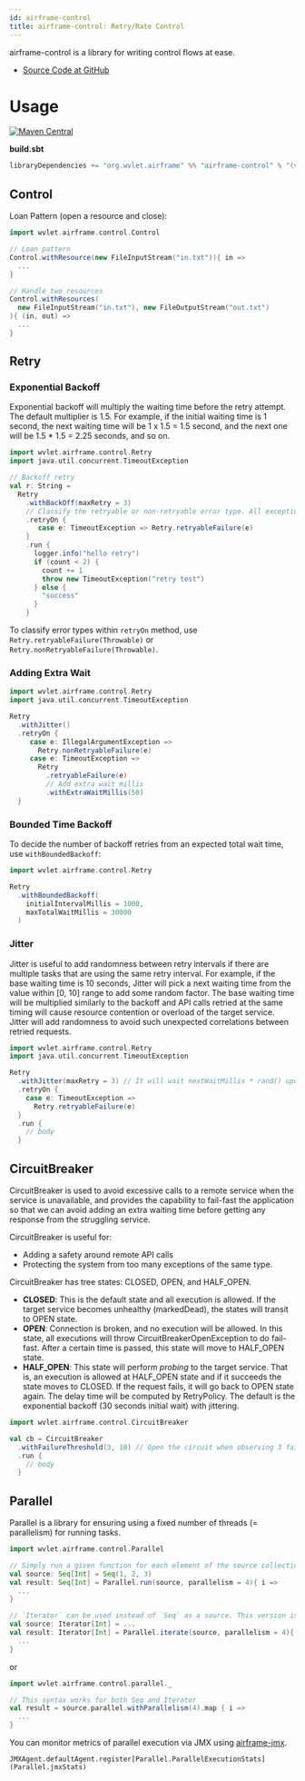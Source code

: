 ```yaml
---
id: airframe-control
title: airframe-control: Retry/Rate Control
---
```


airframe-control is a library for writing control flows at ease.

- [Source Code at GitHub](https://github.com/wvlet/airframe/tree/master/airframe-control)

# Usage

[![Maven Central](https://maven-badges.herokuapp.com/maven-central/org.wvlet.airframe/airframe-control_2.12/badge.svg)](https://maven-badges.herokuapp.com/maven-central/org.wvlet.airframe/airframe-control_2.12/)

__build.sbt__
```scala
libraryDependencies += "org.wvlet.airframe" %% "airframe-control" % "(version)"
```

## Control

Loan Pattern (open a resource and close):

```scala
import wvlet.airframe.control.Control

// Loan pattern
Control.withResource(new FileInputStream("in.txt")){ in =>
  ...
}

// Handle two resources
Control.withResources(
  new FileInputStream("in.txt"), new FileOutputStream("out.txt")
){ (in, out) =>
  ...
}
```

## Retry

### Exponential Backoff

Exponential backoff will multiply the waiting time before the retry attempt. The default multiplier is 1.5. For example, if the initial waiting time is 1 second, the next waiting time will be 1 x 1.5 = 1.5 second, and the next one will be 1.5 * 1.5 = 2.25 seconds, and so on.

```scala
import wvlet.airframe.control.Retry
import java.util.concurrent.TimeoutException

// Backoff retry
val r: String =
  Retry
    .withBackOff(maxRetry = 3)
    // Classify the retryable or non-retryable error type. All exceptions will be retried by default.
    .retryOn {
       case e: TimeoutException => Retry.retryableFailure(e)
    }
    .run {
      logger.info("hello retry")
      if (count < 2) {
        count += 1
        throw new TimeoutException("retry test")
      } else {
        "success"
      }
    }
```

To classify error types within `retryOn` method, use `Retry.retryableFailure(Throwable)` or `Retry.nonRetryableFailure(Throwable)`.


### Adding Extra Wait

```scala
import wvlet.airframe.control.Retry
import java.util.concurrent.TimeoutException

Retry
  .withJitter()
  .retryOn {
     case e: IllegalArgumentException =>
       Retry.nonRetryableFailure(e)
     case e: TimeoutException =>
       Retry
         .retryableFailure(e)
         // Add extra wait millis
         .withExtraWaitMillis(50)
  }
```

### Bounded Time Backoff

To decide the number of backoff retries from an expected total wait time, use `withBoundedBackoff`:
```scala
import wvlet.airframe.control.Retry

Retry
  .withBoundedBackoff(
    initialIntervalMillis = 1000,
    maxTotalWaitMillis = 30000
  )
```

### Jitter

Jitter is useful to add randomness between retry intervals if there are multiple tasks that are using the same retry interval. For example, if the base waiting time is 10 seconds, Jitter will pick a next waiting time from the value within [0, 10] range to add some random factor. The base waiting time will be multiplied similarly to the backoff and API calls retried at the same timing will cause resource contention or overload of the target service. Jitter will add randomness to avoid such unexpected correlations between retried requests.

```scala
import wvlet.airframe.control.Retry
import java.util.concurrent.TimeoutException

Retry
  .withJitter(maxRetry = 3) // It will wait nextWaitMillis * rand() upon retry
  .retryOn {
    case e: TimeoutException =>
      Retry.retryableFailure(e)
  }
  .run {
    // body
  }
```

## CircuitBreaker

CircuitBreaker is used to avoid excessive calls to a remote service when the service is unavailable, and provides the capability to fail-fast the application so that we can avoid adding an extra waiting time before getting any response from the struggling service.

CircuitBreaker is useful for:
- Adding a safety around remote API calls
- Protecting the system from too many exceptions of the same type.


CircuitBreaker has tree states: CLOSED, OPEN, and HALF_OPEN.

- __CLOSED__: This is the default state and all execution is allowed. If the target service becomes unhealthy (markedDead), the states will transit to OPEN state.
- __OPEN__: Connection is broken, and no execution will be allowed. In this state, all executions will throw CircuitBreakerOpenException to do fail-fast. After a certain time is passed, this state will move to HALF_OPEN state.
- __HALF_OPEN__: This state will perform _probing_ to the target service. That is, an execution is allowed at HALF_OPEN state and if it succeeds the state moves to CLOSED. If the request fails, it will go back to OPEN state again. The delay time will be computed by RetryPolicy. The default is the exponential backoff (30 seconds initial wait) with jittering.

```scala
import wvlet.airframe.control.CircuitBreaker

val cb = CircuitBreaker
  .withFailureThreshold(3, 10) // Open the circuit when observing 3 failures out of 10 executions
  .run {
    // body
  }
```

## Parallel

Parallel is a library for ensuring using a fixed number of threads (= parallelism) for running tasks.


```scala
import wvlet.airframe.control.Parallel

// Simply run a given function for each element of the source collection
val source: Seq[Int] = Seq(1, 2, 3)
val result: Seq[Int] = Parallel.run(source, parallelism = 4){ i =>
  ...
}

// `Iterator` can be used instead of `Seq` as a source. This version is useful to handle a very large data.
val source: Iterator[Int] = ...
val result: Iterator[Int] = Parallel.iterate(source, parallelism = 4){ i =>
  ...
}

```

or

```scala
import wvlet.airframe.control.parallel._

// This syntax works for both Seq and Iterator
val result = source.parallel.withParallelism(4).map { i =>
  ...
}
```

You can monitor metrics of parallel execution via JMX using [airframe-jmx](https://github.com/wvlet/airframe/tree/master/airframe-jmx).

```
JMXAgent.defaultAgent.register[Parallel.ParallelExecutionStats](Parallel.jmxStats)
```

